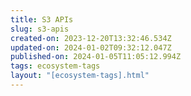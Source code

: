 ```yaml
---
title: S3 APIs
slug: s3-apis
created-on: 2023-12-20T13:32:46.534Z
updated-on: 2024-01-02T09:32:12.047Z
published-on: 2024-01-05T11:05:12.994Z
tags: ecosystem-tags
layout: "[ecosystem-tags].html"
---
```

